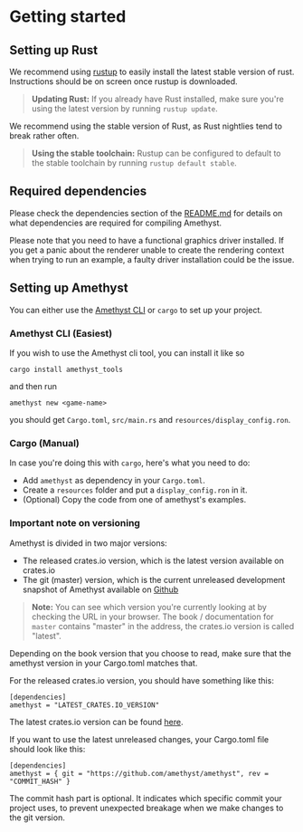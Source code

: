 # Getting started

## Setting up Rust

We recommend using [rustup][ru] to easily install the latest stable version of rust.
Instructions should be on screen once rustup is downloaded.

[ru]: https://rustup.rs

> **Updating Rust:** If you already have Rust installed, make sure you're using the
  latest version by running `rustup update`.

We recommend using the stable version of Rust, as Rust nightlies tend to break rather
often.

> **Using the stable toolchain:** Rustup can be configured to default to the stable
  toolchain by running `rustup default stable`.

## Required dependencies

Please check the dependencies section of the
[README.md](https://github.com/amethyst/amethyst/blob/master/README.md#dependencies)
for details on what dependencies are required for compiling Amethyst.

Please note that you need to have a functional graphics driver installed.
If you get a panic about the renderer unable to create the rendering context
when trying to run an example, a faulty driver installation could be the issue.

## Setting up Amethyst

You can either use the [Amethyst CLI][cl] or `cargo` to set up your project.

### Amethyst CLI (Easiest)

If you wish to use the Amethyst cli tool, you can install it like so

```norun
cargo install amethyst_tools
```

and then run

```norun
amethyst new <game-name>
```

you should get `Cargo.toml`, `src/main.rs` and `resources/display_config.ron`.

### Cargo (Manual)

In case you're doing this with `cargo`, here's what you need to do:

* Add `amethyst` as dependency in your `Cargo.toml`.
* Create a `resources` folder and put a `display_config.ron` in it.
* (Optional) Copy the code from one of amethyst's examples.

### Important note on versioning

Amethyst is divided in two major versions:

* The released crates.io version, which is the latest version available on crates.io
* The git (master) version, which is the current unreleased development snapshot of Amethyst available on [Github][agit]

> **Note:** You can see which version you're currently looking at by checking the URL
  in your browser. The book / documentation for `master` contains "master" in the address,
  the crates.io version is called "latest".

Depending on the book version that you choose to read, make sure that the amethyst version in your Cargo.toml matches that.

For the released crates.io version, you should have something like this:

```rust,ignore
[dependencies]
amethyst = "LATEST_CRATES.IO_VERSION"
```
The latest crates.io version can be found [here](https://crates.io/crates/amethyst).

If you want to use the latest unreleased changes, your Cargo.toml file should look like this:

```rust,ignore
[dependencies]
amethyst = { git = "https://github.com/amethyst/amethyst", rev = "COMMIT_HASH" }
```

The commit hash part is optional. It indicates which specific commit your project uses, to prevent unexpected breakage when we make changes to the git version.

[agit]: https://github.com/amethyst/amethyst
[cl]: https://github.com/amethyst/tools

